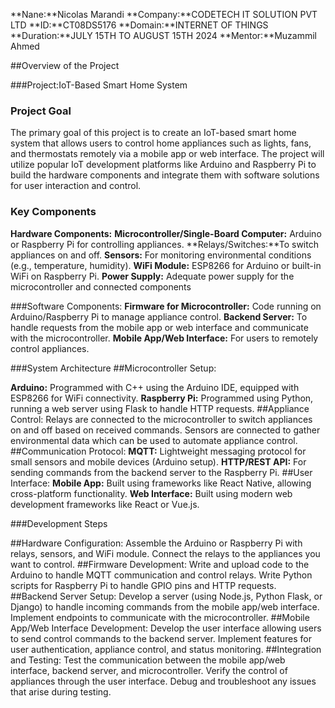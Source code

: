 **Nane:**Nicolas Marandi
**Company:**CODETECH IT SOLUTION PVT LTD
**ID:**CT08DS5176
**Domain:**INTERNET OF THINGS
**Duration:**JULY 15TH TO AUGUST 15TH 2024
**Mentor:**Muzammil Ahmed


##Overview of the Project

###Project:IoT-Based Smart Home System

 ### Project Goal
 The primary goal of this project is to create an IoT-based smart home system that allows users to control home appliances such as lights, fans, and thermostats remotely via a mobile app or web interface. The project will utilize popular IoT development platforms like Arduino and Raspberry Pi to build the hardware components and integrate them with software solutions for user interaction and control.

 ### Key Components
 **Hardware Components:**
 **Microcontroller/Single-Board Computer:** Arduino or Raspberry Pi for controlling appliances.
**Relays/Switches:**To switch appliances on and off.
**Sensors:** For monitoring environmental conditions (e.g., temperature, humidity).
**WiFi Module:** ESP8266 for Arduino or built-in WiFi on Raspberry Pi.
**Power Supply:** Adequate power supply for the microcontroller and connected components

###Software Components:
**Firmware for Microcontroller:** Code running on Arduino/Raspberry Pi to manage appliance control.
**Backend Server:** To handle requests from the mobile app or web interface and communicate with the microcontroller.
**Mobile App/Web Interface:** For users to remotely control appliances.

###System Architecture
##Microcontroller Setup:

**Arduino:** Programmed with C++ using the Arduino IDE, equipped with ESP8266 for WiFi connectivity.
**Raspberry Pi:** Programmed using Python, running a web server using Flask to handle HTTP requests.
##Appliance Control:
Relays are connected to the microcontroller to switch appliances on and off based on received commands.
Sensors are connected to gather environmental data which can be used to automate appliance control.
##Communication Protocol:
**MQTT:** Lightweight messaging protocol for small sensors and mobile devices (Arduino setup).
**HTTP/REST API:** For sending commands from the backend server to the Raspberry Pi.
##User Interface:
**Mobile App:** Built using frameworks like React Native, allowing cross-platform functionality.
**Web Interface:** Built using modern web development frameworks like React or Vue.js.

###Development Steps

##Hardware Configuration:
Assemble the Arduino or Raspberry Pi with relays, sensors, and WiFi module.
Connect the relays to the appliances you want to control.
##Firmware Development:
Write and upload code to the Arduino to handle MQTT communication and control relays.
Write Python scripts for Raspberry Pi to handle GPIO pins and HTTP requests.
##Backend Server Setup:
Develop a server (using Node.js, Python Flask, or Django) to handle incoming commands from the mobile app/web interface.
Implement endpoints to communicate with the microcontroller.
##Mobile App/Web Interface Development:
Develop the user interface allowing users to send control commands to the backend server.
Implement features for user authentication, appliance control, and status monitoring.
##Integration and Testing:
Test the communication between the mobile app/web interface, backend server, and microcontroller.
Verify the control of appliances through the user interface.
Debug and troubleshoot any issues that arise during testing.

 












